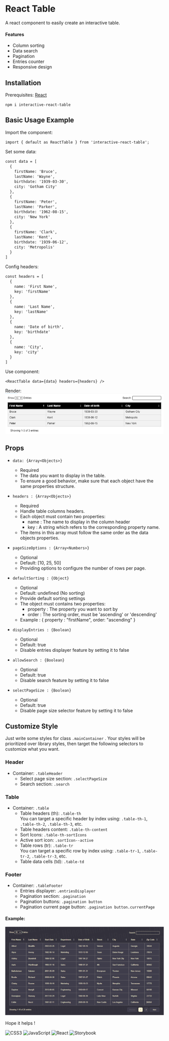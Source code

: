 # React Table

A react component to easily create an interactive table.

#### Features
- Column sorting
- Data search
- Pagination
- Entries counter
- Responsive design

## Installation

Prerequisites: [React](https://fr.reactjs.org/)
```
npm i interactive-react-table
```

## Basic Usage Example

Import the component:
```
import { default as ReactTable } from 'interactive-react-table';
```

Set some data:
```
const data = [
  {
    firstName: 'Bruce',
    lastName: 'Wayne',
    birthdate: '1939-03-30',
    city: 'Gotham City'
  },
  {
    firstName: 'Peter',
    lastName: 'Parker',
    birthdate: '1962-08-15',
    city: 'New York'
  },
  {
    firstName: 'Clark',
    lastName: 'Kent',
    birthdate: '1939-06-12',
    city: 'Metropolis'
  }
]
```

Config headers:
```
const headers = [
  {
    name: 'First Name',
    key: 'firstName'
  },
  {
    name: 'Last Name',
    key: 'lastName'
  },
  {
    name: 'Date of birth',
    key: 'birthdate'
  },
  {
    name: 'City',
    key: 'city'
  }
]
```

Use component:
```
<ReactTable data={data} headers={headers} />
```

Render:  
<img src='img/basicExample.jpg' alt='basic example' />

## Props

- `data: {Array<Objects>}`  
  - Required
  - The data you want to display in the table.
  - To ensure a good behavior, make sure that each object have the same properties structure.
  
- `headers : {Array<Objects>}`  
  - Required
  - Handle table columns headers.
  - Each object must contain two properties:
    - name : The name to display in the column header
    - key : A string which refers to the corresponding property name. 
  - The items in this array must follow the same order as the data objects properties. 

- `pageSizeOptions : {Array<Numbers>}`  
  - Optional
  - Default: [10, 25, 50]
  - Providing options to configure the number of rows per page.

- `defaultSorting : {Object}`  
  - Optional
  - Default: undefined (No sorting)
  - Provide default sorting settings
  - The object must contains two properties:
    - property : The property you want to sort by
    - order : The sorting order, must be 'ascending' or 'descending'
  - Example : { property : "firstName", order: "ascending" }

- `displayEntries : {Boolean}`  
  - Optional
  - Default: true
  - Disable entries displayer feature by setting it to false

- `allowSearch : {Boolean}`
  - Optional
  - Default: true
  - Disable search feature by setting it to false

- `selectPageSize : {Boolean}`
  - Optional
  - Default: true
  - Disable page size selector feature by setting it to false

## Customize Style

Just write some styles for class `.mainContainer` . Your styles will be prioritized over library styles, then target the following selectors to customize what you want.

### Header
  - Container: `.tableHeader `
    - Select page size section: `.selectPageSize` 
    - Search section: `.search` 

### Table
  - Container: `.table` 
    - Table headers (th): `.table-th`  
      You can target a specific header by index using: `.table-th-1`, `.table-th-2`, `.table-th-3`, etc.
    - Table headers content: `.table-th-content` 
    - Sort Icons: `.table-th-sortIcons` 
    - Active sort icon: `.sortIcon--active` 
    - Table rows (tr): `.table-tr`  
      You can target a specific row by index using: `.table-tr-1`, `.table-tr-2`, `.table-tr-3`, etc.
    - Table data cells (td): `.table-td`

### Footer
  - Container: `.tableFooter`
    - Entries displayer: `.entriesDisplayer`
    - Pagination section: `.pagination`
    - Pagination buttons: `.pagination button`
    - Pagination current page button: `.pagination button.currentPage`

#### Example:

<img src='img/customStyleExample.jpg' alt='custom style example' />

Hope it helps !

<p float='left'>
  <img alt='CSS3' title='CSS3' src='https://cdn.jsdelivr.net/gh/devicons/devicon/icons/css3/css3-original.svg' width='32px'/>
  <img alt='JavaScript' title='JavaScript' src='https://cdn.jsdelivr.net/gh/devicons/devicon/icons/javascript/javascript-plain.svg' width='32px'/>
  <img alt='React' title='React' src='https://cdn.jsdelivr.net/gh/devicons/devicon/icons/react/react-original.svg' width='32px'/>
  <img alt='Storybook' title='Storybook' src='https://cdn.jsdelivr.net/gh/devicons/devicon/icons/storybook/storybook-original.svg' width='32px'/>
</p>